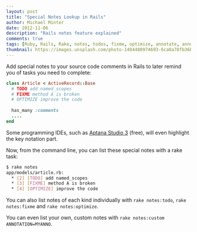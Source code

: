 ```yaml
---
layout: post
title: "Special Notes Lookup in Rails"
author: Michael Minter
date: 2012-11-06
description: "Rails notes feature explained"
comments: true
tags: [Ruby, Rails, Rake, notes, todos, fixme, optimize, annotate, annotations]
thumbnail: https://images.unsplash.com/photo-1484480974693-6ca0a78fb36b?q=80&w=400&auto=format&fit=crop&ixlib=rb-4.0.3&ixid=M3wxMjA3fDB8MHxwaG90by1wYWdlfHx8fGVufDB8fHx8fA%3D%3D
---
```


Add special notes to your source code comments in Rails to later remind you of tasks you need to complete:

<!--more-->

``` rb
class Article < ActiveRecord::Base
  # TODO add named_scopes
  # FIXME method A is broken
  # OPTIMIZE improve the code 
	
  has_many :comments
  ....
end
```

Some programming IDEs, such as <a href="http://www.aptana.com/" target="_blank">Aptana Studio 3</a> (free), will even highlight the key notation part.

Now, from the command line, you can list these special notes with a rake task:

``` bash
$ rake notes
app/models/article.rb:
  * [2] [TODO] add named_scopes
  * [3] [FIXME] method A is broken
  * [4] [OPTIMIZE] improve the code
```

You can also list notes of each kind individually with `rake notes:todo`, `rake notes:fixme` and `rake notes:optimize`.

You can even list your own, custom notes with `rake notes:custom ANNOTATION=MYANNO`.
